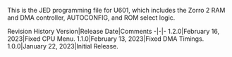 This is the JED programming file for U601, which includes the Zorro 2 RAM and DMA controller, AUTOCONFIG, and ROM select logic.

Revision History
Version|Release Date|Comments
-|-|-
1.2.0|February 16, 2023|Fixed CPU Menu.
1.1.0|February 13, 2023|Fixed DMA Timings.
1.0.0|January 22, 2023|Initial Release.

